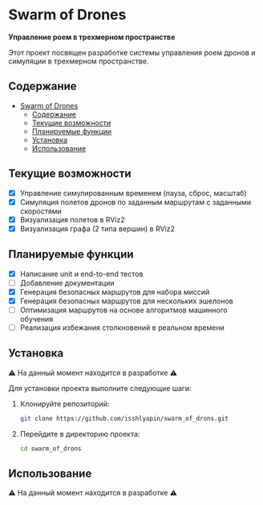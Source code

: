 # Swarm of Drones

**Управление роем в трехмерном пространстве**

Этот проект посвящен разработке системы управления роем дронов и симуляции в трехмерном пространстве.

## Содержание

- [Swarm of Drones](#swarm-of-drones)
  - [Содержание](#содержание)
  - [Текущие возможности](#текущие-возможности)
  - [Планируемые функции](#планируемые-функции)
  - [Установка](#установка)
  - [Использование](#использование)

## Текущие возможности

- [x] Управление симулированным временем (пауза, сброс, масштаб)
- [x] Симуляция полетов дронов по заданным маршрутам с заданными скоростями
- [x] Визуализация полетов в RViz2
- [x] Визуализация графа (2 типа вершин) в RViz2

## Планируемые функции

- [x] Написание unit и end-to-end тестов
- [ ] Добавление документации
- [x] Генерация безопасных маршрутов для набора миссий
- [x] Генерация безопасных маршрутов для нескольких эшелонов
- [ ] Оптимизация маршрутов на основе алгоритмов машинного обучения  
- [ ] Реализация избежания столкновений в реальном времени

## Установка

⚠️ На данный момент находится в разработке ⚠️

Для установки проекта выполните следующие шаги:

1. Клонируйте репозиторий:
   ```bash
   git clone https://github.com/isshlyapin/swarm_of_drons.git
   ```
2. Перейдите в директорию проекта:
   ```bash
   cd swarm_of_drons
   ```

## Использование

⚠️ На данный момент находится в разработке ⚠️
